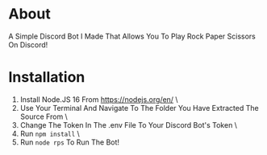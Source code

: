 # About
A Simple Discord Bot I Made That Allows You To Play Rock Paper Scissors On Discord!

# Installation
1. Install Node.JS 16 From https://nodejs.org/en/ \
2. Use Your Terminal And Navigate To The Folder You Have Extracted The Source From \
3. Change The Token In The .env File To Your Discord Bot's Token \
4. Run `npm install` \
5. Run `node rps` To Run The Bot!

